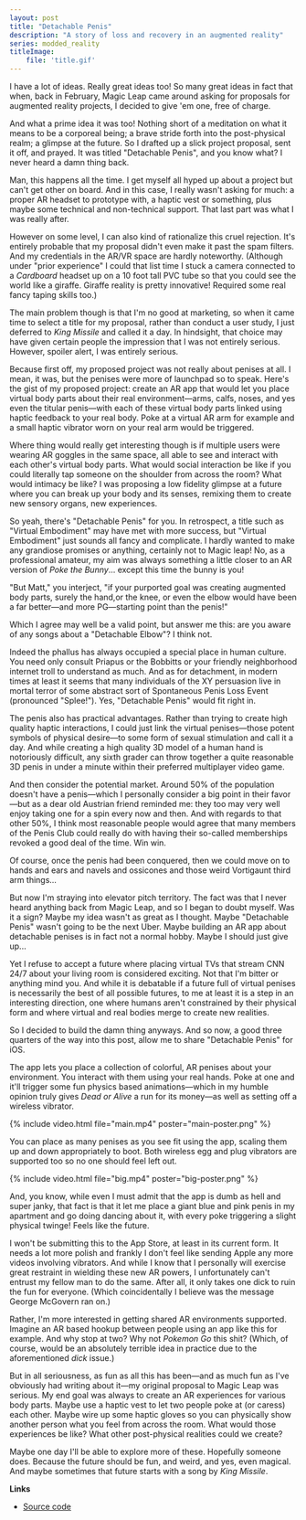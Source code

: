```yaml
---
layout: post
title: "Detachable Penis"
description: "A story of loss and recovery in an augmented reality"
series: modded_reality
titleImage:
    file: 'title.gif'
---
```


I have a lot of ideas. Really great ideas too! So many great ideas in fact that when, back in February, Magic Leap came around asking for proposals for augmented reality projects, I decided to give 'em one, free of charge.

And what a prime idea it was too! Nothing short of a meditation on what it means to be a corporeal being; a brave stride forth into the post-physical realm; a glimpse at the future. So I drafted up a slick project proposal, sent it off, and prayed. It was titled "Detachable Penis", and you know what? I never heard a damn thing back.

Man, this happens all the time. I get myself all hyped up about a project but can't get other on board. And in this case, I really wasn't asking for much: a proper AR headset to prototype with, a haptic vest or something, plus maybe some technical and non-technical support. That last part was what I was really after.

However on some level, I can also kind of rationalize this cruel rejection. It's entirely probable that my proposal didn't even make it past the spam filters. And my credentials in the AR/VR space are hardly noteworthy. (Although under "prior experience" I could that list time I stuck a camera connected to a *Cardboard* headset up on a 10 foot tall PVC tube so that you could see the world like a giraffe. Giraffe reality is pretty innovative! Required some real fancy taping skills too.)

The main problem though is that I'm no good at marketing, so when it came time to select a title for my proposal, rather than conduct a user study, I just deferred to *King Missile* and called it a day. In hindsight, that choice may have given certain people the impression that I was not entirely serious. However, spoiler alert, I was entirely serious. 

Because first off, my proposed project was not really about penises at all. I mean, it was, but the penises were more of launchpad so to speak. Here's the gist of my proposed project: create an AR app that would let you place virtual body parts about their real environment—arms, calfs, noses, and yes even the titular penis—with each of these virtual body parts linked using haptic feedback to your real body. Poke at a virtual AR arm for example and a small haptic vibrator worn on your real arm would be triggered.

Where thing would really get interesting though is if multiple users were wearing AR goggles in the same space, all able to see and interact with each other's virtual body parts. What would social interaction be like if you could literally tap someone on the shoulder from across the room? What would intimacy be like? I was proposing a low fidelity glimpse at a future where you can break up your body and its senses, remixing them to create new sensory organs, new experiences.

So yeah, there's "Detachable Penis" for you. In retrospect, a title such as "Virtual Embodiment" may have met with more success, but "Virtual Embodiment" just sounds all fancy and complicate. I hardly wanted to make any grandiose promises or anything, certainly not to Magic leap! No, as a professional amateur, my aim was always something a little closer to an AR version of *Poke the Bunny*... except this time the bunny is you!

"But Matt," you interject, "if your purported goal was creating augmented body parts, surely the hand,or the knee, or even the elbow would have been a far better—and more PG—starting point than the penis!"

Which I agree may well be a valid point, but answer me this: are you aware of any songs about a "Detachable Elbow"? I think not.

Indeed the phallus has always occupied a special place in human culture. You need only consult Priapus or the Bobbitts or your friendly neighborhood internet troll to understand as much. And as for detachment, in modern times at least it seems that many individuals of the XY persuasion live in mortal terror of some abstract sort of Spontaneous Penis Loss Event (pronounced "Splee!"). Yes, "Detachable Penis" would fit right in.

The penis also has practical advantages. Rather than trying to create high quality haptic interactions, I could just link the virtual penises—those potent symbols of physical desire—to some form of sexual stimulation and call it a day. And while creating a high quality 3D model of a human hand is notoriously difficult, any sixth grader can throw together a quite reasonable 3D penis in under a minute within their preferred multiplayer video game.

And then consider the potential market. Around 50% of the population doesn't have a penis—which I personally consider a big point in their favor—but as a dear old Austrian friend reminded me: they too may very well enjoy taking one for a spin every now and then. And with regards to that other 50%, I think most reasonable people would agree that many members of the Penis Club could really do with having their so-called memberships revoked a good deal of the time. Win win.

Of course, once the penis had been conquered, then we could move on to hands and ears and navels and ossicones and those weird Vortigaunt third arm things... <!-- Queue the flood of feature requests from those accursed Gonarch fetishists -->

But now I'm straying into elevator pitch territory. <!-- If only I could understand why people start mashing the "Open Door" button a few seconds into my pitches... --> The fact was that I never heard anything back from Magic Leap, and so I began to doubt myself. Was it a sign? Maybe my idea wasn't as great as I thought. Maybe "Detachable Penis" wasn't going to be the next Uber. Maybe building an AR app about detachable penises is in fact not a normal hobby. Maybe I should just give up...

Yet I refuse to accept a future where placing virtual TVs that stream CNN 24/7 about your living room is considered exciting. Not that I'm bitter or anything mind you. And while it is debatable if a future full of virtual penises is necessarily the best of all possible futures, to me at least it is a step in an interesting direction, one where humans aren't constrained by their physical form and where virtual and real bodies merge to create new realities.

So I decided to build the damn thing anyways. And so now, a good three quarters of the way into this post, allow me to share "Detachable Penis" for iOS.

The app lets you place a collection of colorful, AR penises about your environment. You interact with them using your real hands. Poke at one and it'll trigger some fun physics based animations—which in my humble opinion truly gives *Dead or Alive* a run for its money—as well as setting off a wireless vibrator.

{% include video.html file="main.mp4" poster="main-poster.png" %}

You can place as many penises as you see fit using the app, scaling them up and down appropriately to boot. Both wireless egg and plug vibrators are supported too so no one should feel left out.

{% include video.html file="big.mp4" poster="big-poster.png" %}

And, you know, while even I must admit that the app is dumb as hell and super janky, that fact is that it let me place a giant blue and pink penis in my apartment and go doing dancing about it, with every poke triggering a slight physical twinge! Feels like the future.

I won't be submitting this to the App Store, at least in its current form. It needs a lot more polish and frankly I don't feel like sending Apple any more videos involving vibrators. And while I know that I personally will exercise great restraint in wielding these new AR powers, I unfortunately can't entrust my fellow man to do the same. After all, it only takes one dick to ruin the fun for everyone. (Which coincidentally I believe was the message George McGovern ran on.<!--And history shows just how well the American public took that, thereby entirely validating my original point-->)

Rather, I'm more interested in getting shared AR environments supported. Imagine an AR based hookup between people using an app like this for example. And why stop at two? Why not *Pokemon Go* this shit? (Which, of course, would be an absolutely terrible idea in practice due to the aforementioned *dick* issue.)

But in all seriousness, as fun as all this has been—and as much fun as I've obviously had writing about it—my original proposal to Magic Leap was serious. My end goal was always to create an AR experiences for various body parts. Maybe use a haptic vest to let two people poke at (or caress) each other. Maybe wire up some haptic gloves so you can physically show another person what you feel from across the room. What would those experiences be like? What other post-physical realities could we create?

Maybe one day I'll be able to explore more of these. Hopefully someone does. Because the future should be fun, and weird, and yes, even magical. And maybe sometimes that future starts with a song by *King Missile*.

**Links**

- [Source code](https://github.com/mattbierner/detachable-penis)
